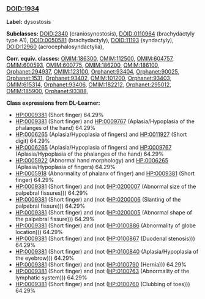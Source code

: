 
### [DOID:1934](http://purl.obolibrary.org/obo/DOID_1934)
**Label:** dysostosis

**Subclasses:** [DOID:2340](http://purl.obolibrary.org/obo/DOID_2340) (craniosynostosis), [DOID:0110964](http://purl.obolibrary.org/obo/DOID_0110964) (brachydactyly type A1), [DOID:0050581](http://purl.obolibrary.org/obo/DOID_0050581) (brachydactyly), [DOID:11193](http://purl.obolibrary.org/obo/DOID_11193) (syndactyly), [DOID:12960](http://purl.obolibrary.org/obo/DOID_12960) (acrocephalosyndactylia), 

**Corr. equiv. classes:** [OMIM:186300](http://purl.obolibrary.org/obo/OMIM_186300), [OMIM:112500](http://purl.obolibrary.org/obo/OMIM_112500), [OMIM:604757](http://purl.obolibrary.org/obo/OMIM_604757), [OMIM:600593](http://purl.obolibrary.org/obo/OMIM_600593), [OMIM:600775](http://purl.obolibrary.org/obo/OMIM_600775), [OMIM:186200](http://purl.obolibrary.org/obo/OMIM_186200), [OMIM:186100](http://purl.obolibrary.org/obo/OMIM_186100), [Orphanet:294937](http://www.orpha.net/ORDO/Orphanet_294937), [OMIM:123100](http://purl.obolibrary.org/obo/OMIM_123100), [Orphanet:93404](http://www.orpha.net/ORDO/Orphanet_93404), [Orphanet:90025](http://www.orpha.net/ORDO/Orphanet_90025), [Orphanet:1531](http://www.orpha.net/ORDO/Orphanet_1531), [Orphanet:93402](http://www.orpha.net/ORDO/Orphanet_93402), [OMIM:101200](http://purl.obolibrary.org/obo/OMIM_101200), [Orphanet:93403](http://www.orpha.net/ORDO/Orphanet_93403), [OMIM:615314](http://purl.obolibrary.org/obo/OMIM_615314), [Orphanet:93406](http://www.orpha.net/ORDO/Orphanet_93406), [OMIM:182212](http://purl.obolibrary.org/obo/OMIM_182212), [Orphanet:295012](http://www.orpha.net/ORDO/Orphanet_295012), [OMIM:185900](http://purl.obolibrary.org/obo/OMIM_185900), [Orphanet:93388](http://www.orpha.net/ORDO/Orphanet_93388), 

**Class expressions from DL-Learner:**

- [HP:0009381](http://purl.obolibrary.org/obo/HP_0009381) (Short finger) 64.29%
- [HP:0009381](http://purl.obolibrary.org/obo/HP_0009381) (Short finger) and [HP:0009767](http://purl.obolibrary.org/obo/HP_0009767) (Aplasia/Hypoplasia of the phalanges of the hand) 64.29%
- [HP:0006265](http://purl.obolibrary.org/obo/HP_0006265) (Aplasia/Hypoplasia of fingers) and [HP:0011927](http://purl.obolibrary.org/obo/HP_0011927) (Short digit) 64.29%
- [HP:0006265](http://purl.obolibrary.org/obo/HP_0006265) (Aplasia/Hypoplasia of fingers) and [HP:0009767](http://purl.obolibrary.org/obo/HP_0009767) (Aplasia/Hypoplasia of the phalanges of the hand) 64.29%
- [HP:0005922](http://purl.obolibrary.org/obo/HP_0005922) (Abnormal hand morphology) and [HP:0006265](http://purl.obolibrary.org/obo/HP_0006265) (Aplasia/Hypoplasia of fingers) 64.29%
- [HP:0005918](http://purl.obolibrary.org/obo/HP_0005918) (Abnormality of phalanx of finger) and [HP:0009381](http://purl.obolibrary.org/obo/HP_0009381) (Short finger) 64.29%
- [HP:0009381](http://purl.obolibrary.org/obo/HP_0009381) (Short finger) and (not ([HP:0200007](http://purl.obolibrary.org/obo/HP_0200007) (Abnormal size of the palpebral fissures))) 64.29%
- [HP:0009381](http://purl.obolibrary.org/obo/HP_0009381) (Short finger) and (not ([HP:0200006](http://purl.obolibrary.org/obo/HP_0200006) (Slanting of the palpebral fissure))) 64.29%
- [HP:0009381](http://purl.obolibrary.org/obo/HP_0009381) (Short finger) and (not ([HP:0200005](http://purl.obolibrary.org/obo/HP_0200005) (Abnormal shape of the palpebral fissure))) 64.29%
- [HP:0009381](http://purl.obolibrary.org/obo/HP_0009381) (Short finger) and (not ([HP:0100886](http://purl.obolibrary.org/obo/HP_0100886) (Abnormality of globe location))) 64.29%
- [HP:0009381](http://purl.obolibrary.org/obo/HP_0009381) (Short finger) and (not ([HP:0100867](http://purl.obolibrary.org/obo/HP_0100867) (Duodenal stenosis))) 64.29%
- [HP:0009381](http://purl.obolibrary.org/obo/HP_0009381) (Short finger) and (not ([HP:0100840](http://purl.obolibrary.org/obo/HP_0100840) (Aplasia/Hypoplasia of the eyebrow))) 64.29%
- [HP:0009381](http://purl.obolibrary.org/obo/HP_0009381) (Short finger) and (not ([HP:0100790](http://purl.obolibrary.org/obo/HP_0100790) (Hernia))) 64.29%
- [HP:0009381](http://purl.obolibrary.org/obo/HP_0009381) (Short finger) and (not ([HP:0100763](http://purl.obolibrary.org/obo/HP_0100763) (Abnormality of the lymphatic system))) 64.29%
- [HP:0009381](http://purl.obolibrary.org/obo/HP_0009381) (Short finger) and (not ([HP:0100760](http://purl.obolibrary.org/obo/HP_0100760) (Clubbing of toes))) 64.29%



